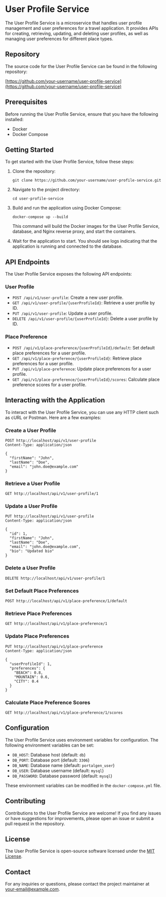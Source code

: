 # User Profile Service

The User Profile Service is a microservice that handles user profile management and user preferences for a travel application. It provides APIs for creating, retrieving, updating, and deleting user profiles, as well as managing user preferences for different place types.

## Repository

The source code for the User Profile Service can be found in the following repository:

[https://github.com/your-username/user-profile-service](https://github.com/your-username/user-profile-service)

## Prerequisites

Before running the User Profile Service, ensure that you have the following installed:

- Docker
- Docker Compose

## Getting Started

To get started with the User Profile Service, follow these steps:

1. Clone the repository:

   ```
   git clone https://github.com/your-username/user-profile-service.git
   ```

2. Navigate to the project directory:

   ```
   cd user-profile-service
   ```

3. Build and run the application using Docker Compose:

   ```
   docker-compose up --build
   ```

   This command will build the Docker images for the User Profile Service, database, and Nginx reverse proxy, and start the containers.

4. Wait for the application to start. You should see logs indicating that the application is running and connected to the database.

## API Endpoints

The User Profile Service exposes the following API endpoints:

### User Profile

- `POST /api/v1/user-profile`: Create a new user profile.
- `GET /api/v1/user-profile/{userProfileId}`: Retrieve a user profile by ID.
- `PUT /api/v1/user-profile`: Update a user profile.
- `DELETE /api/v1/user-profile/{userProfileId}`: Delete a user profile by ID.

### Place Preference

- `POST /api/v1/place-preference/{userProfileId}/default`: Set default place preferences for a user profile.
- `GET /api/v1/place-preference/{userProfileId}`: Retrieve place preferences for a user profile.
- `PUT /api/v1/place-preference`: Update place preferences for a user profile.
- `GET /api/v1/place-preference/{userProfileId}/scores`: Calculate place preference scores for a user profile.

## Interacting with the Application

To interact with the User Profile Service, you can use any HTTP client such as cURL or Postman. Here are a few examples:

### Create a User Profile

```
POST http://localhost/api/v1/user-profile
Content-Type: application/json

{
  "firstName": "John",
  "lastName": "Doe",
  "email": "john.doe@example.com"
}
```

### Retrieve a User Profile

```
GET http://localhost/api/v1/user-profile/1
```

### Update a User Profile

```
PUT http://localhost/api/v1/user-profile
Content-Type: application/json

{
  "id": 1,
  "firstName": "John",
  "lastName": "Doe",
  "email": "john.doe@example.com",
  "bio": "Updated bio"
}
```

### Delete a User Profile

```
DELETE http://localhost/api/v1/user-profile/1
```

### Set Default Place Preferences

```
POST http://localhost/api/v1/place-preference/1/default
```

### Retrieve Place Preferences

```
GET http://localhost/api/v1/place-preference/1
```

### Update Place Preferences

```
PUT http://localhost/api/v1/place-preference
Content-Type: application/json

{
  "userProfileId": 1,
  "preferences": {
    "BEACH": 0.8,
    "MOUNTAIN": 0.6,
    "CITY": 0.4
  }
}
```

### Calculate Place Preference Scores

```
GET http://localhost/api/v1/place-preference/1/scores
```

## Configuration

The User Profile Service uses environment variables for configuration. The following environment variables can be set:

- `DB_HOST`: Database host (default: `db`)
- `DB_PORT`: Database port (default: `3306`)
- `DB_NAME`: Database name (default: `portalgen_user`)
- `DB_USER`: Database username (default: `mysql`)
- `DB_PASSWORD`: Database password (default: `mysql`)

These environment variables can be modified in the `docker-compose.yml` file.

## Contributing

Contributions to the User Profile Service are welcome! If you find any issues or have suggestions for improvements, please open an issue or submit a pull request in the repository.

## License

The User Profile Service is open-source software licensed under the [MIT License](https://opensource.org/licenses/MIT).

## Contact

For any inquiries or questions, please contact the project maintainer at [your-email@example.com](mailto:your-email@example.com).
